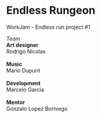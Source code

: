 # Endless Rungeon
WorkJam - Endless run project #1

*Team*
<br>
**Art designer**
<br>
Rodrigo Nicolas
<br>
<br>
**Music**
<br>
Mario Dupunt
<br>
<br>
**Development**
<br>
Marcelo Garcia
<br>
<br>
**Mentor**
<br>
Gonzalo Lopez Borniego
